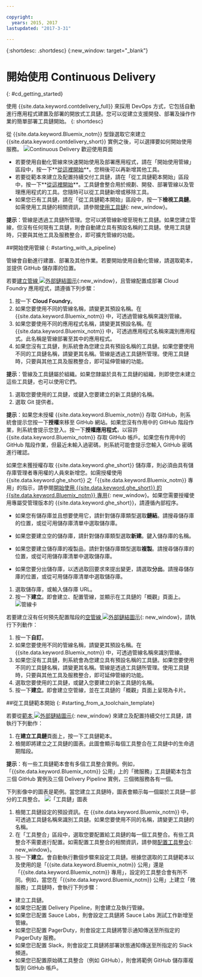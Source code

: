 ```yaml
---

copyright:
  years: 2015, 2017
lastupdated: "2017-3-31"

---
```


{:shortdesc: .shortdesc}
{:new_window: target="_blank"}

# 開始使用 Continuous Delivery
{: #cd_getting_started}

使用 {{site.data.keyword.contdelivery_full}} 來採用 DevOps 方式，它包括自動進行應用程式建置及部署的開放式工具鏈。您可以從建立支援開發、部署及操作作業的簡單部署工具鏈開始。
{: shortdesc}

從 {{site.data.keyword.Bluemix_notm}} 型錄選取它來建立 {{site.data.keyword.contdelivery_short}} 實例之後，可以選擇要如何開始使用服務。
 ![Continuous Delivery 歡迎使用頁面](images/cd_landing_page.png)

 * 若要使用自動化管線來快速開始使用及部署應用程式，請在「開始使用管線」區段中，按一下**[從這裡開始](#starting_with_a_pipeline)**。您稍後可以再新增其他工具。
 * 若要從範本來建立及配置持續交付工具鏈，請在「從工具鏈範本開始」區段中，按一下**[從這裡開始](#starting_from_a_toolchain_template)**。工具鏈會整合用於規劃、開發、部署管線以及管理應用程式的工具。您隨時可以從工具鏈新增或移除工具。
 * 如果您已有工具鏈，請在「從工具鏈範本開始」區段中，按一下**檢視工具鏈**。如需使用工具鏈的相關資訊，請參閱[使用工具鏈](/docs/services/ContinuousDelivery/toolchains_using.html){: new_window}。

**提示**：管線是透過工具鏈所管理。您可以將管線新增至現有工具鏈。如果您建立管線，但沒有任何現有工具鏈，則會自動建立具有預設名稱的工具鏈。使用工具鏈時，只要與其他工具及服務整合，即可擴充管線的功能。

##開始使用管線
{: #starting_with_a_pipeline}

管線會自動進行建置、部署及其他作業。若要開始使用自動化管線，請選取範本，並提供 GitHub 儲存庫的位置。

若要[建立管線 ![外部鏈結圖示](../../icons/launch-glyph.svg "外部鏈結圖示")](https://console.ng.bluemix.net/devops/pipelines/dashboard/create){:new_window}，且管線配置成部署 Cloud Foundry 應用程式，請遵循下列步驟：

1. 按一下 **Cloud Foundry**。
1. 如果您要使用不同的管線名稱，請變更其預設名稱。在 {{site.data.keyword.Bluemix_notm}} 中，可透過管線名稱來識別管線。
1. 如果您要使用不同的應用程式名稱，請變更其預設名稱。在 {{site.data.keyword.Bluemix_notm}} 中，可透過應用程式名稱來識別應用程式。此名稱是管線部署至其中的應用程式。
1. 如果您沒有工具鏈，則系統會為您建立具有預設名稱的工具鏈。如果您要使用不同的工具鏈名稱，請變更其名稱。管線是透過工具鏈所管理。使用工具鏈時，只要與其他工具及服務整合，即可延伸管線的功能。

 **提示**：管線及工具鏈屬於組織。如果您隸屬於具有工具鏈的組織，則即使您未建立這些工具鏈，也可以使用它們。

1. 選取您要使用的工具鏈，或鍵入您要建立的新工具鏈的名稱。
1. 選取 Git 提供者。

 **提示**：如果您未授權 {{site.data.keyword.Bluemix_notm}} 存取 GitHub，則系統會提示您按一下**授權**來移至 GitHub 網站。如果您沒有作用中的 GitHub 階段作業，則系統會提示您登入。按一下**授權應用程式**，以容許 {{site.data.keyword.Bluemix_notm}} 存取 GitHub 帳戶。如果您有作用中的 GitHub 階段作業，但最近未輸入過密碼，則系統可能會提示您輸入 GitHub 密碼進行確認。

 如果您未獲授權存取 {{site.data.keyword.ghe_short}} 儲存庫，則必須由具有儲存庫管理者專用權的人員來新增您。如需授權使用 {{site.data.keyword.ghe_short}} 之「{{site.data.keyword.Bluemix_notm}} 專用」的指示，請參閱[開始使用 {{site.data.keyword.ghe_short}} 的 {{site.data.keyword.Bluemix_notm}} 專用](/docs/services/ghededicated/index.html){: new_window}。如果您需要授權使用專屬受管理版本的 {{site.data.keyword.ghe_short}}，請遵循內部程序。

   * 如果您有儲存庫並且想要使用它，請針對儲存庫類型選取**鏈結**。請搜尋儲存庫的位置，或從可用儲存庫清單中選取儲存庫。

   * 如果您要建立空的儲存庫，請針對儲存庫類型選取**新建**。鍵入儲存庫的名稱。

   * 如果您要建立儲存庫的複製品，請針對儲存庫類型選取**複製**。請搜尋儲存庫的位置，或從可用儲存庫清單中選取儲存庫。

   * 如果您要分出儲存庫，以透過取回要求來提出變更，請選取**分出**。請搜尋儲存庫的位置，或從可用儲存庫清單中選取儲存庫。

1. 選取儲存庫，或輸入儲存庫 URL。
1. 按一下**建立**。即會建立、配置管線，並顯示在工具鏈的「概觀」頁面上。
 ![管線卡](images/cd_pipeline.png)

若要建立沒有任何預先配置階段的[空管線 ![外部鏈結圖示](../../icons/launch-glyph.svg "外部鏈結圖示")](https://console.ng.bluemix.net/devops/pipelines/dashboard/create){: new_window}，請執行下列動作：

1. 按一下**自訂**。
1. 如果您要使用不同的管線名稱，請變更其預設名稱。在 {{site.data.keyword.Bluemix_notm}} 中，可透過管線名稱來識別管線。
1. 如果您沒有工具鏈，則系統會為您建立具有預設名稱的工具鏈。如果您要使用不同的工具鏈名稱，請變更其名稱。管線是透過工具鏈所管理。使用工具鏈時，只要與其他工具及服務整合，即可延伸管線的功能。
1. 選取您要使用的工具鏈，或鍵入您要建立的新工具鏈的名稱。
1. 按一下**建立**。即會建立空管線，並在工具鏈的「概觀」頁面上呈現為卡片。

##從工具鏈範本開始
{: #starting_from_a_toolchain_template}

若要從[範本 ![外部鏈結圖示](../../icons/launch-glyph.svg "外部鏈結圖示")](https://console.ng.bluemix.net/devops/create){: new_window} 來建立及配置持續交付工具鏈，請執行下列動作：

1. 在**建立工具鏈**頁面上，按一下工具鏈範本。  
1. 檢閱即將建立之工具鏈的圖表。此圖會顯示每個工具整合在工具鏈中的生命週期階段。

 **提示**：有一些工具鏈範本會有多個工具整合實例。例如，「{{site.data.keyword.Bluemix_notm}} 公用」上的「微服務」工具鏈範本包含三個 GitHub 實例及三個 Delivery Pipeline 實例，三個微服務各有一個。

 下列影像中的圖表是範例。當您建立工具鏈時，圖表會顯示每一個屬於工具鏈一部分的工具整合。
![「工具鏈」圖表](images/toolchain_diagram.png)
1. 檢閱工具鏈設定的預設資訊。在 {{site.data.keyword.Bluemix_notm}} 中，可透過工具鏈名稱來識別工具鏈。如果您要使用不同的名稱，請變更工具鏈的名稱。
1. 在「工具整合」區段中，選取您要配置給工具鏈的每一個工具整合。有些工具整合不需要進行配置。如需配置工具整合的相關資訊，請參閱[配置工具整合](/docs/services/ContinuousDelivery/toolchains_integrations.html){: new_window}。
1. 按一下**建立**。會自動執行數個步驟來設定工具鏈。根據您選取的工具鏈範本以及使用的是「{{site.data.keyword.Bluemix_notm}} 公用」還是「{{site.data.keyword.Bluemix_notm}} 專用」，設定的工具整合會有所不同。例如，當您在「{{site.data.keyword.Bluemix_notm}} 公用」上建立「微服務」工具鏈時，會執行下列步驟：

 * 建立工具鏈。
 * 如果您已配置 Delivery Pipeline，則會建立及執行管線。
 * 如果您已配置 Sauce Labs，則會設定工具鏈將 Sauce Labs 測試工作新增至管線。
 * 如果您已配置 PagerDuty，則會設定工具鏈將警示通知傳送至所指定的 PagerDuty 服務。
 * 如果您已配置 Slack，則會設定工具鏈將部署狀態通知傳送至所指定的 Slack 頻道。
 * 如果您已配置原始碼工具整合（例如 GitHub），則會將範例 GitHub 儲存庫複製到 GitHub 帳戶。
